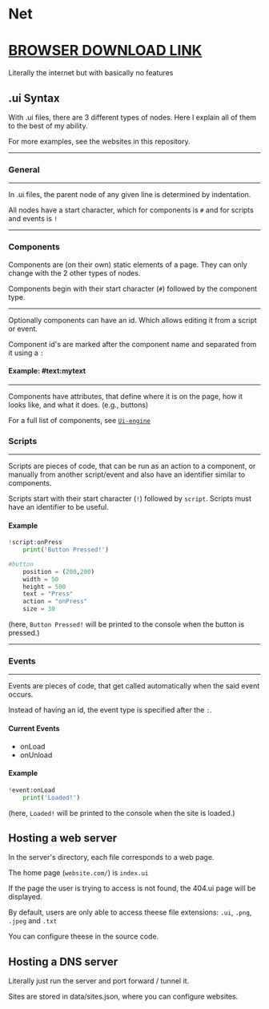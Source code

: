 
# Net

# [BROWSER DOWNLOAD LINK](https://raw.githubusercontent.com/Omena0/net/main/dist/client.exe)

Literally the internet but with basically no features

## .ui Syntax

With .ui files, there are 3 different types of nodes.
Here I explain all of them to the best of my ability.

For more examples,
see the websites in this repository.

---

### General

---

In .ui files, the parent node of any given line is determined by indentation.

All nodes have a start character,
which for components is `#` and for scripts and events is `!`

---

### Components

Components are (on their own) static elements of a page.
They can only change with the 2 other types of nodes.

Components begin with their start character
(`#`) followed by the component type.

---

Optionally components can have an id.
Which allows editing it from a script or event.

Component id's are marked after the component name
and separated from it using a `:`

#### Example: #text:mytext

---

Components have attributes,
that define where it is on the page,
how it looks like, and what it does. (e.g., buttons)

For a full list of components, see [`Ui-engine`](https://github.com/Omena0/Ui-engine)

### Scripts

---

Scripts are pieces of code,
that can be run as an action to a component,
or manually from another script/event
and also have an identifier similar to components.

Scripts start with their start character (`!`) followed by `script`.
Scripts must have an identifier to be useful.

#### Example

```python
!script:onPress
    print('Button Pressed!')

#button
    position = (200,200)
    width = 50
    height = 500
    text = "Press"
    action = "onPress"
    size = 30
```

(here, `Button Pressed!` will be printed to
the console when the button is pressed.)

---

### Events

---

Events are pieces of code,
that get called automatically when the said event occurs.

Instead of having an id,
the event type is specified after the `:`.

#### Current Events

- onLoad
- onUnload

#### Example

```python
!event:onLoad
    print('Loaded!')
```

(here, `Loaded!` will be printed to the
console when the site is loaded.)

## Hosting a web server

In the server's directory,
each file corresponds to a web page.

The home page (`website.com/`) is `index.ui`

If the page the user is trying to access is not found,
the 404.ui page will be displayed.

By default, users are only able to
access theese file extensions: `.ui`, `.png`, `.jpeg` and `.txt`

You can configure theese in the source code.

## Hosting a DNS server

Literally just run the server and port forward / tunnel it.

Sites are stored in data/sites.json, where you can configure websites.
